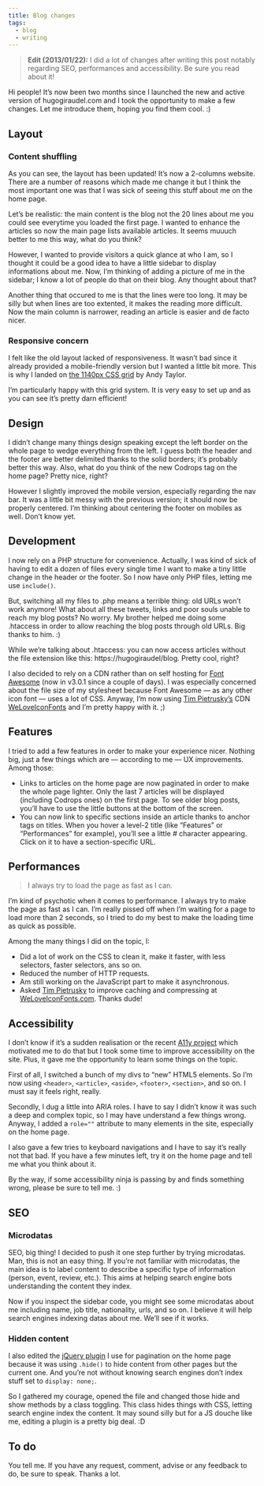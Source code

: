 ```yaml
---
title: Blog changes
tags:
  - blog
  - writing
---
```


> **Edit (2013/01/22):** I did a lot of changes after writing this post notably regarding SEO, performances and accessibility. Be sure you read about it!

Hi people! It’s now been two months since I launched the new and active version of hugogiraudel.com and I took the opportunity to make a few changes. Let me introduce them, hoping you find them cool. :)

## Layout

### Content shuffling

As you can see, the layout has been updated! It’s now a 2-columns website. There are a number of reasons which made me change it but I think the most important one was that I was sick of seeing this stuff about me on the home page.

Let’s be realistic: the main content is the blog not the 20 lines about me you could see everytime you loaded the first page. I wanted to enhance the articles so now the main page lists available articles. It seems muuuch better to me this way, what do you think?

However, I wanted to provide visitors a quick glance at who I am, so I thought it could be a good idea to have a little sidebar to display informations about me. Now, I’m thinking of adding a picture of me in the sidebar; I know a lot of people do that on their blog. Any thought about that?

Another thing that occured to me is that the lines were too long. It may be silly but when lines are too extented, it makes the reading more difficult. Now the main column is narrower, reading an article is easier and de facto nicer.

### Responsive concern

I felt like the old layout lacked of responsiveness. It wasn’t bad since it already provided a mobile-friendly version but I wanted a little bit more. This is why I landed on [the 1140px CSS grid](https://www.ramotion.com/agency/web-design/cssgrid/) by Andy Taylor.

I’m particularly happy with this grid system. It is very easy to set up and as you can see it’s pretty darn efficient!

## Design

I didn’t change many things design speaking except the left border on the whole page to wedge everything from the left. I guess both the header and the footer are better delimited thanks to the solid borders; it’s probably better this way. Also, what do you think of the new Codrops tag on the home page? Pretty nice, right?

However I slightly improved the mobile version, especially regarding the nav bar. It was a little bit messy with the previous version; it should now be properly centered. I’m thinking about centering the footer on mobiles as well. Don’t know yet.

## Development

I now rely on a PHP structure for convenience. Actually, I was kind of sick of having to edit a dozen of files every single time I want to make a tiny little change in the header or the footer. So I now have only PHP files, letting me use `include()`.

But, switching all my files to .php means a terrible thing: old URLs won’t work anymore! What about all these tweets, links and poor souls unable to reach my blog posts? No worry. My brother helped me doing some .htaccess in order to allow reaching the blog posts through old URLs. Big thanks to him. :)

While we’re talking about .htaccess: you can now access articles without the file extension like this: https://hugogiraudel/blog. Pretty cool, right?

I also decided to rely on a CDN rather than on self hosting for [Font Awesome](https://fontawesome.com/?from=io) (now in v3.0.1 since a couple of days). I was especially concerned about the file size of my stylesheet because Font Awesome &mdash; as any other icon font &mdash; uses a lot of CSS. Anyway, I’m now using [Tim Pietrusky’s](http://timpietrusky.com) CDN [WeLoveIconFonts](https://weloveiconfonts.com) and I’m pretty happy with it. ;)

## Features

I tried to add a few features in order to make your experience nicer. Nothing big, just a few things which are &mdash; according to me &mdash; UX improvements. Among those:

* Links to articles on the home page are now paginated in order to make the whole page lighter. Only the last 7 articles will be displayed (including Codrops ones) on the first page. To see older blog posts, you’ll have to use the little buttons at the bottom of the screen.
* You can now link to specific sections inside an article thanks to anchor tags on titles. When you hover a level-2 title (like “Features” or “Performances” for example), you’ll see a little # character appearing. Click on it to have a section-specific URL.

## Performances

> I always try to load the page as fast as I can.

I’m kind of psychotic when it comes to performance. I always try to make the page as fast as I can. I’m really pissed off when I’m waiting for a page to load more than 2 seconds, so I tried to do my best to make the loading time as quick as possible.

Among the many things I did on the topic, I:

* Did a lot of work on the CSS to clean it, make it faster, with less selectors, faster selectors, ans so on.
* Reduced the number of HTTP requests.
* Am still working on the JavaScript part to make it asynchronous.
* Asked [Tim Pietrusky](https://twitter.com/timpietrusky) to improve caching and compressing at [WeLoveIconFonts.com](https://weloveiconfonts.com). Thanks dude!

## Accessibility

I don’t know if it’s a sudden realisation or the recent [A11y project](https://a11yproject.com/) which motivated me to do that but I took some time to improve accessibility on the site. Plus, it gave me the opportunity to learn some things on the topic.

First of all, I switched a bunch of my divs to “new” HTML5 elements. So I’m now using `<header>`, `<article>`, `<aside>`, `<footer>`, `<section>`, and so on. I must say it feels right, really.

Secondly, I dug a little into ARIA roles. I have to say I didn’t know it was such a deep and complex topic, so I may have understand a few things wrong. Anyway, I added a `role=""` attribute to many elements in the site, especially on the home page.

I also gave a few tries to keyboard navigations and I have to say it’s really not that bad. If you have a few minutes left, try it on the home page and tell me what you think about it.

By the way, if some accessibility ninja is passing by and finds something wrong, please be sure to tell me. :)

## SEO

### Microdatas

SEO, big thing! I decided to push it one step further by trying microdatas. Man, this is not an easy thing. If you’re not familiar with microdatas, the main idea is to label content to describe a specific type of information (person, event, review, etc.). This aims at helping search engine bots understanding the content they index.

Now if you inspect the sidebar code, you might see some microdatas about me including name, job title, nationality, urls, and so on. I believe it will help search engines indexing datas about me. We’ll see if it works.

### Hidden content

I also edited the [jQuery plugin](https://github.com/wesnolte/Pajinate) I use for pagination on the home page because it was using `.hide()` to hide content from other pages but the current one. And you’re not without knowing search engines don’t index stuff set to `display: none;`.

So I gathered my courage, opened the file and changed those hide and show methods by a class toggling. This class hides things with CSS, letting search engine index the content. It may sound silly but for a JS douche like me, editing a plugin is a pretty big deal. :D

## To do

You tell me. If you have any request, comment, advise or any feedback to do, be sure to speak. Thanks a lot.

